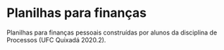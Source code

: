 # Planilhas para finanças
Planilhas para finanças pessoais construídas por alunos da disciplina de Processos (UFC Quixadá 2020.2).
